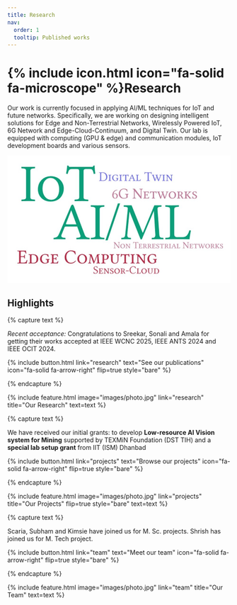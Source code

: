```yaml
---
title: Research
nav:
  order: 1
  tooltip: Published works
---
```


# {% include icon.html icon="fa-solid fa-microscope" %}Research

Our work is currently focused in applying AI/ML techniques for IoT and future networks. Specifically, we are working on designing intelligent solutions for Edge and Non-Terrestrial Networks, Wirelessly Powered IoT, 6G Network and Edge-Cloud-Continuum, and Digital Twin. Our lab is equipped with computing (GPU & edge) and communication modules, IoT development boards and various sensors.

<img src="../images/research_areas.jpg" alt="research areas" width="640">

## Highlights

{% capture text %}

*Recent acceptance:* Congratulations to Sreekar, Sonali and Amala for getting their works accepted at IEEE WCNC 2025, IEEE ANTS 2024 and IEEE OCIT 2024.

{%
  include button.html
  link="research"
  text="See our publications"
  icon="fa-solid fa-arrow-right"
  flip=true
  style="bare"
%}

{% endcapture %}

{%
  include feature.html
  image="images/photo.jpg"
  link="research"
  title="Our Research"
  text=text
%}

{% capture text %}

We have received our initial grants: to develop **Low-resource AI Vision system for Mining** supported by TEXMiN Foundation (DST TIH) and a **special lab setup grant** from IIT (ISM) Dhanbad

{%
  include button.html
  link="projects"
  text="Browse our projects"
  icon="fa-solid fa-arrow-right"
  flip=true
  style="bare"
%}

{% endcapture %}

{%
  include feature.html
  image="images/photo.jpg"
  link="projects"
  title="Our Projects"
  flip=true
  style="bare"
  text=text
%}

{% capture text %}

Scaria, Subham and Kimsie have joined us for M. Sc. projects. Shrish has joined us for M. Tech project.

{%
  include button.html
  link="team"
  text="Meet our team"
  icon="fa-solid fa-arrow-right"
  flip=true
  style="bare"
%}

{% endcapture %}

{%
  include feature.html
  image="images/photo.jpg"
  link="team"
  title="Our Team"
  text=text
%}
